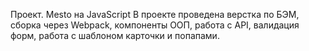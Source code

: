 Проект. Mesto на JavaScript
В проекте проведена верстка по БЭМ, сборка через Webpack, компоненты ООП, работа с API, валидация форм, работа с шаблоном карточки и попапами.
